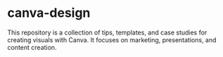 # canva-design
This repository is a collection of tips, templates, and case studies for creating visuals with Canva. It focuses on marketing, presentations, and content creation.
